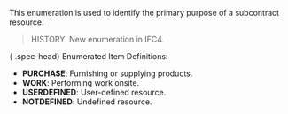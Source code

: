 This enumeration is used to identify the primary purpose of a subcontract resource.

> HISTORY&nbsp; New enumeration in IFC4.

{ .spec-head}
Enumerated Item Definitions:

* **PURCHASE**: Furnishing or supplying products.
* **WORK**: Performing work onsite.
* **USERDEFINED**: User-defined resource.
* **NOTDEFINED**: Undefined resource.